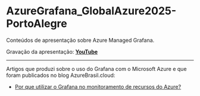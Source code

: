 # AzureGrafana_GlobalAzure2025-PortoAlegre
Conteúdos de apresentação sobre Azure Managed Grafana.

Gravação da apresentação: [**YouTube**](https://www.youtube.com/watch?v=E-QWOA0vS0Y)

---

Artigos que produzi sobre o uso do Grafana com o Microsoft Azure e que foram publicados no blog AzureBrasil.cloud:
- [Por que utilizar o Grafana no monitoramento de recursos do Azure?](https://www.azurebrasil.cloud/grafana-monitoramento-azure/)
